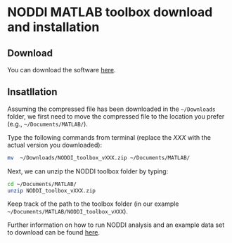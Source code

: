 # NODDI MATLAB toolbox download and installation

## Download
You can download the software [here](http://mig.cs.ucl.ac.uk/index.php?n=Download.NODDI).

## Insatllation
Assuming the compressed file has been downloaded in the `~/Downloads` folder, we first need to move the compressed file to the location you prefer (e.g., `~/Documents/MATLAB/`).

Type the following commands from terminal (replace the *XXX* with the actual version you downloaded):
```bash
mv  ~/Downloads/NODDI_toolbox_vXXX.zip ~/Documents/MATLAB/
```

Next, we can unzip the NODDI toolbox folder by typing:
```bash
cd ~/Documents/MATLAB/
unzip NODDI_toolbox_vXXX.zip
```

Keep track of the path to the toolbox folder (in our example `~/Documents/MATLAB/NODDI_toolbox_vXXX`).


Further information on how to run NODDI analysis and an example data set to download can be found [here](http://mig.cs.ucl.ac.uk/index.php?n=Tutorial.NODDImatlab).
